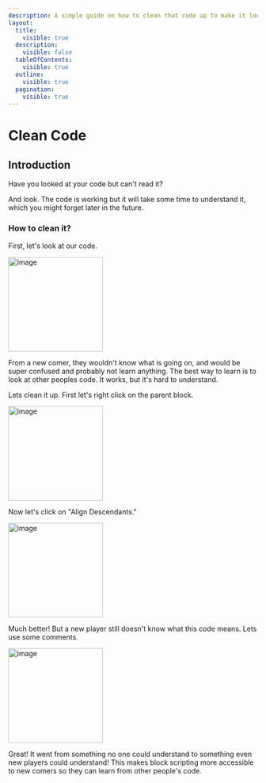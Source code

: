 ```yaml
---
description: A simple guide on how to clean that code up to make it look nice.
layout:
  title:
    visible: true
  description:
    visible: false
  tableOfContents:
    visible: true
  outline:
    visible: true
  pagination:
    visible: true
---
```

# Clean Code

## Introduction

Have you looked at your code but can't read it?

And look. The code is working but it will take some time to understand it, which you might forget later in the future.

### How to clean it?

First, let's look at our code.

<img width="191" alt="image" src="https://github.com/randompea/Docs/assets/77026708/ab8e8b92-b337-4c31-97aa-ebcbdc2564c4">

From a new comer, they wouldn't know what is going on, and would be super confused and probably not learn anything. The best way to learn is to look at other peoples code. It works, but it's hard to understand.

Lets clean it up. First let's right click on the parent block.   

<img width="191" alt="image" src="https://github.com/randompea/Docs/assets/77026708/b14a6151-9809-404e-b6ba-4ce3265c32a2">

Now let's click on "Align Descendants."

<img width="191" alt="image" src="https://github.com/randompea/Docs/assets/77026708/b3e72a6c-6be0-442b-b09c-b1b10ff85712">

Much better! But a new player still doesn't know what this code means. Lets use some comments.

<img width="191" alt="image" src="https://github.com/randompea/Docs/assets/77026708/9ee0b4f4-9659-47cc-9871-53a7113c3143">

Great! It went from something no one could understand to something even new players could understand! This makes block scripting more accessible to new comers so they can learn from other people's code.

